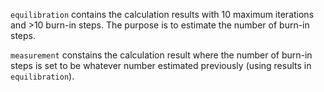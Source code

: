 `equilibration` contains the calculation results with 10 maximum iterations and >10
burn-in steps. The purpose is to estimate the number of burn-in steps.

`measurement` constains the calculation result where the number of burn-in steps is set to
be whatever number estimated previously (using results in `equilibration`).

